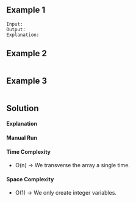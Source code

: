 
## Example 1

```shell
Input:
Output:
Explanation:
```

## Example 2

```shell

```

## Example 3

```shell

```

## Solution

#### Explanation



#### Manual Run



#### Time Complexity

- O(n) -> We transverse the array a single time.

#### Space Complexity

- O(1) -> We only create integer variables.
